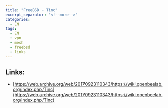```yaml
---
title: "FreeBSD - Tinc"
excerpt_separator: "<!--more-->"
categories:
  - EN
tags:
  - EN
  - vpn
  - mesh
  - freebsd
  - links
---
```



## Links:

* [https://web.archive.org/web/20170923110343/https://wiki.openbeelab.org/index.php/Tinc](https://web.archive.org/web/20170923110343/https://wiki.openbeelab.org/index.php/Tinc)



